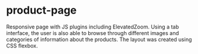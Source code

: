 # product-page

Responsive page with JS plugins including ElevatedZoom. Using a tab interface, the user is also able to browse through different images and categories of information about the products. The layout was created using CSS flexbox.
